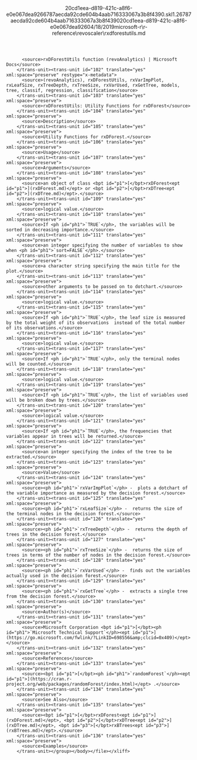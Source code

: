 <?xml version="1.0"?><xliff version="1.2" xmlns="urn:oasis:names:tc:xliff:document:1.2" xmlns:xsi="http://www.w3.org/2001/XMLSchema-instance" xsi:schemaLocation="urn:oasis:names:tc:xliff:document:1.2 xliff-core-1.2-transitional.xsd"><file datatype="xml" original="rxdforestutils.md" source-language="en-US" target-language="en-US"><header><tool tool-id="mdxliff" tool-name="mdxliff" tool-version="1.0-d1654b2" tool-company="Microsoft" /><xliffext:skl_file_name xmlns:xliffext="urn:microsoft:content:schema:xliffextensions">20cd1eea-d819-421c-a8f6-e0e067dea9266787aecda92cde604b4aab716333067a3b8f4390.skl</xliffext:skl_file_name><xliffext:version xmlns:xliffext="urn:microsoft:content:schema:xliffextensions">1.2</xliffext:version><xliffext:ms.openlocfilehash xmlns:xliffext="urn:microsoft:content:schema:xliffextensions">6787aecda92cde604b4aab716333067a3b8f4390</xliffext:ms.openlocfilehash><xliffext:ms.sourcegitcommit xmlns:xliffext="urn:microsoft:content:schema:xliffextensions">20cd1eea-d819-421c-a8f6-e0e067dea926</xliffext:ms.sourcegitcommit><xliffext:ms.lasthandoff xmlns:xliffext="urn:microsoft:content:schema:xliffextensions">04/18/2019</xliffext:ms.lasthandoff><xliffext:ms.openlocfilepath xmlns:xliffext="urn:microsoft:content:schema:xliffextensions">microsoft-r\r-reference\revoscaler\rxdforestutils.md</xliffext:ms.openlocfilepath></header><body><group id="content" extype="content"><trans-unit id="101" translate="yes" xml:space="preserve" restype="x-metadata">
          <source>rxDForestUtils function (revoAnalytics) | Microsoft Docs</source>
        </trans-unit><trans-unit id="102" translate="yes" xml:space="preserve" restype="x-metadata">
          <source>(revoAnalytics), rxDForestUtils, rxVarImpPlot, rxLeafSize, rxTreeDepth, rxTreeSize, rxVarUsed, rxGetTree, models, tree, classif, regression, classification</source>
        </trans-unit><trans-unit id="103" translate="yes" xml:space="preserve">
          <source>rxDForestUtils: Utility Functions for rxDForest</source>
        </trans-unit><trans-unit id="104" translate="yes" xml:space="preserve">
          <source>Description</source>
        </trans-unit><trans-unit id="105" translate="yes" xml:space="preserve">
          <source>Utility Functions for rxDForest.</source>
        </trans-unit><trans-unit id="106" translate="yes" xml:space="preserve">
          <source>Usage</source>
        </trans-unit><trans-unit id="107" translate="yes" xml:space="preserve">
          <source>Arguments</source>
        </trans-unit><trans-unit id="108" translate="yes" xml:space="preserve">
          <source>an object of class <bpt id="p1">[</bpt>rxDForest<ept id="p1">](rxDForest.md)</ept> or <bpt id="p2">[</bpt>rxDTree<ept id="p2">](rxDTree.md)</ept>.</source>
        </trans-unit><trans-unit id="109" translate="yes" xml:space="preserve">
          <source>logical value.</source>
        </trans-unit><trans-unit id="110" translate="yes" xml:space="preserve">
          <source>If <ph id="ph1">`TRUE`</ph>, the variables will be sorted in decreasing importance.</source>
        </trans-unit><trans-unit id="111" translate="yes" xml:space="preserve">
          <source>an integer specifying the number of variables to show when <ph id="ph1">`sort=FALSE`</ph>.</source>
        </trans-unit><trans-unit id="112" translate="yes" xml:space="preserve">
          <source>a character string specifying the main title for the plot.</source>
        </trans-unit><trans-unit id="113" translate="yes" xml:space="preserve">
          <source>other arguments to be passed on to dotchart.</source>
        </trans-unit><trans-unit id="114" translate="yes" xml:space="preserve">
          <source>logical value.</source>
        </trans-unit><trans-unit id="115" translate="yes" xml:space="preserve">
          <source>If <ph id="ph1">`TRUE`</ph>, the leaf size is measured by the total weight of its observations  instead of the total number of its observations.</source>
        </trans-unit><trans-unit id="116" translate="yes" xml:space="preserve">
          <source>logical value.</source>
        </trans-unit><trans-unit id="117" translate="yes" xml:space="preserve">
          <source>If <ph id="ph1">`TRUE`</ph>, only the terminal nodes will be counted.</source>
        </trans-unit><trans-unit id="118" translate="yes" xml:space="preserve">
          <source>logical value.</source>
        </trans-unit><trans-unit id="119" translate="yes" xml:space="preserve">
          <source>If <ph id="ph1">`TRUE`</ph>, the list of variables used will be broken down by trees.</source>
        </trans-unit><trans-unit id="120" translate="yes" xml:space="preserve">
          <source>logical value.</source>
        </trans-unit><trans-unit id="121" translate="yes" xml:space="preserve">
          <source>If <ph id="ph1">`TRUE`</ph>, the frequencies that variables appear in trees will be returned.</source>
        </trans-unit><trans-unit id="122" translate="yes" xml:space="preserve">
          <source>an integer specifying the index of the tree to be extracted.</source>
        </trans-unit><trans-unit id="123" translate="yes" xml:space="preserve">
          <source>Value</source>
        </trans-unit><trans-unit id="124" translate="yes" xml:space="preserve">
          <source><ph id="ph1">`rxVarImpPlot`</ph> -  plots a dotchart of the variable importance as measured by the decision forest.</source>
        </trans-unit><trans-unit id="125" translate="yes" xml:space="preserve">
          <source><ph id="ph1">`rxLeafSize`</ph> -  returns the size of the terminal nodes in the decision forest.</source>
        </trans-unit><trans-unit id="126" translate="yes" xml:space="preserve">
          <source><ph id="ph1">`rxTreeDepth`</ph> -  returns the depth of trees in the decision forest.</source>
        </trans-unit><trans-unit id="127" translate="yes" xml:space="preserve">
          <source><ph id="ph1">`rxTreeSize`</ph> -  returns the size of trees in terms of the number of nodes in the decision forest.</source>
        </trans-unit><trans-unit id="128" translate="yes" xml:space="preserve">
          <source><ph id="ph1">`rxVarUsed`</ph> -  finds out the variables actually used in the decision forest.</source>
        </trans-unit><trans-unit id="129" translate="yes" xml:space="preserve">
          <source><ph id="ph1">`rxGetTree`</ph> -  extracts a single tree from the decision forest.</source>
        </trans-unit><trans-unit id="130" translate="yes" xml:space="preserve">
          <source>Author(s)</source>
        </trans-unit><trans-unit id="131" translate="yes" xml:space="preserve">
          <source>Microsoft Corporation <bpt id="p1">[</bpt><ph id="ph1">`Microsoft Technical Support`</ph><ept id="p1">](https://go.microsoft.com/fwlink/?LinkID=698556&amp;clcid=0x409)</ept></source>
        </trans-unit><trans-unit id="132" translate="yes" xml:space="preserve">
          <source>References</source>
        </trans-unit><trans-unit id="133" translate="yes" xml:space="preserve">
          <source><bpt id="p1">[</bpt><ph id="ph1">`randomForest`</ph><ept id="p1">](https://cran.r-project.org/web/packages/randomForest/index.html)</ept> .</source>
        </trans-unit><trans-unit id="134" translate="yes" xml:space="preserve">
          <source>See Also</source>
        </trans-unit><trans-unit id="135" translate="yes" xml:space="preserve">
          <source><bpt id="p1">[</bpt>rxDForest<ept id="p1">](rxDForest.md)</ept>, <bpt id="p2">[</bpt>rxDTree<ept id="p2">](rxDTree.md)</ept>, <bpt id="p3">[</bpt>rxBTrees<ept id="p3">](rxBTrees.md)</ept>.</source>
        </trans-unit><trans-unit id="136" translate="yes" xml:space="preserve">
          <source>Examples</source>
        </trans-unit></group></body></file></xliff>